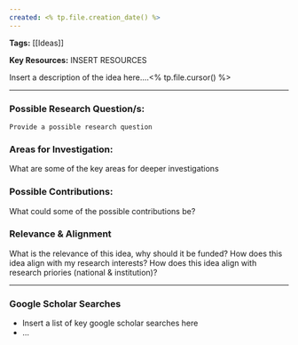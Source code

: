 ```yaml
---
created: <% tp.file.creation_date() %>
---
```

**Tags:** [[Ideas]]

**Key Resources:** INSERT RESOURCES

Insert a description of the idea here....<% tp.file.cursor() %>

---

### Possible Research Question/s:
```
Provide a possible research question
```
### Areas for Investigation:
What are some of the key areas for deeper investigations

### Possible Contributions:
What could some of the possible contributions be?

### Relevance & Alignment
What is the relevance of this idea, why should it be funded?
How does this idea align with my research interests?
How does this idea align with research priories (national & institution)?

---
### Google Scholar Searches

- Insert a list of key google scholar searches here
- ...

